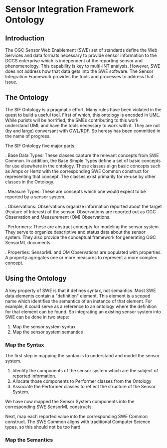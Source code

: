 # Sensor Integration Framework Ontology

## Introduction

The OGC Sensor Web Enablement (SWE) set of standards define the Web Services and data formats necessary to provide sensor information to the DCGS enterprise which is independent of the reporting sensor and phenomenology. This capability is key to multi-INT analysis. However, SWE does not address how that data gets into the SWE software.  The Sensor Integration Framework provides the tools and processes to address that issue.

## The Ontology

The SIF Ontology is a pragmatic effort. Many rules have been violated in the quest to build a useful tool. First of which, this ontology is encoded in UML. While purists will be horrified, the SMEs contributing to this work understand UML and have the tools necessary to work with it. They are not (by and large) conversant with OWL/RDF. So heresy has been committed in the name of progress.

The SIF Ontology five major parts:

. Base Data Types: These classes capture the relevant concepts from SWE Common. In addition, the Base Simple Types define a set of basic concepts for use elsewhere in the ontology. These classes align basic concepts such as Amps or Hertz with the corresponding SWE Common construct for representing that concept. The classes exist primarily for re-use by other classes in the Ontology.

. Measure Types: These are concepts which one would expect to be reported by a sensor system.  

. Observations: Observations organize information reported about the target (Feature of Interest) of the sensor. Observations are reported out as OGC Observation and Measurement (OM) Observations.

. Performers: These are abstract concepts for modeling the sensor system. They serve to organize descriptive and status data about the sensor system. They also provide the conceptual framework for generating OGC SensorML documents.

. Properties: SensorML and OM Observations are populated with properties. A property agregates one or more measures to represent a more complex concept.

## Using the Ontology

A key property of SWE is that it defines syntax, not semantics. Most SWE data elements contain a "definition" element. This element is a scoped name which identifies the semantics of an instance of that element. For example, it could serve as a reference to an ontology where the definition for that element can be found. So integrating an existing sensor system into SWE can be done in two steps:
1) Map the sensor system syntax
2) Map the sensor system semantics

### Map the Syntax

The first step in mapping the syntax is to understand and model the sensor system.

1) Identify the components of the sensor system which are the subject of reported information.
2) Allocate those components to Performer classes from the Ontology
3) Associate the Performer classes to reflect the structure of the Sensor System.

We have now mapped the Sensor System components into the corresponding SWE SensorML constructs. 

Next, map each reported value into the corresponding SWE Common construct. The SWE Common aligns with traditional Computer Science types, so this should not be too hard.

### Map the Semantics



